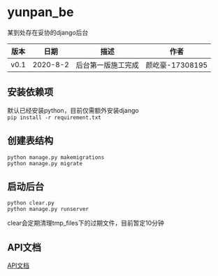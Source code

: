 # yunpan_be
某到处存在妥协的django后台

| 版本 |   日期    | 描述 |  作者   |
| :--: | :-------: | :--: | :-----: |
| v0.1 | 2020-8-2 | 后台第一版施工完成 | 颜屹豪-17308195 |

## 安装依赖项
默认已经安装python，目前仅需额外安装django  
```pip install -r requirement.txt```

## 创建表结构
```
python manage.py makemigrations
python manage.py migrate
```

## 启动后台
```
python clear.py
python manage.py runserver
```
clear会定期清理tmp_files下的过期文件，目前暂定10分钟

## API文档
[API文档](https://github.com/NoManWorkingITPJMnage/Blog/blob/master/final/%E9%9C%80%E6%B1%82%E8%AF%B4%E6%98%8E%E4%B9%A6.md)
